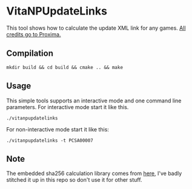 # VitaNPUpdateLinks

This tool shows how to calculate the update XML link for any games. [All credits go to Proxima.](http://wololo.net/talk/viewtopic.php?f=54&t=44091)

## Compilation

```
mkdir build && cd build && cmake .. && make
```

## Usage

This simple tools supports an interactive mode and one command line parameters.
For interactive mode start it like this.

```
./vitanpupdatelinks
```

For non-interactive mode start it like this:

```
./vitanpupdatelinks -t PCSA00007
```

## Note

The embedded sha256 calculation library comes from [here](http://web.mit.edu/freebsd/head/contrib/wpa/src/ap/), I've badly stitched it up in this repo so don't use it for other stuff.
